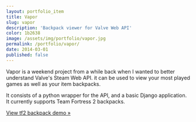 ```yaml
---
layout: portfolio_item
title: Vapor
slug: vapor
description: 'Backpack viewer for Valve Web API'
color: 1b2638
image: /assets/img/portfolio/vapor.jpg
permalink: /portfolio/vapor/
date: 2014-03-01
published: false
---
```


Vapor is a weekend project from a while back when I wanted to better understand Valve's Steam Web API. it can be used to view your most played games as well as your item backpacks.

It consists of a python wrapper for the API, and a basic Django application. It currently supports Team Fortress 2 backpacks.

[View tf2 backpack demo &raquo;](http://vapor.underlost.net/id/underlost/tf2)
